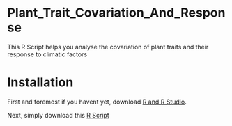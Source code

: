# Plant_Trait_Covariation_And_Response

This R Script helps you analyse the covariation of plant traits and their response to climatic factors

# Installation

First and foremost if you havent yet, download [R and R Studio](https://posit.co/download/rstudio-desktop/).

Next, simply download this [R Script](https://github.com/MurugashManavalan/Plant_Trait_Covariation_And_Response/blob/main/Analysis%20-%2018%20September%202024.R)
